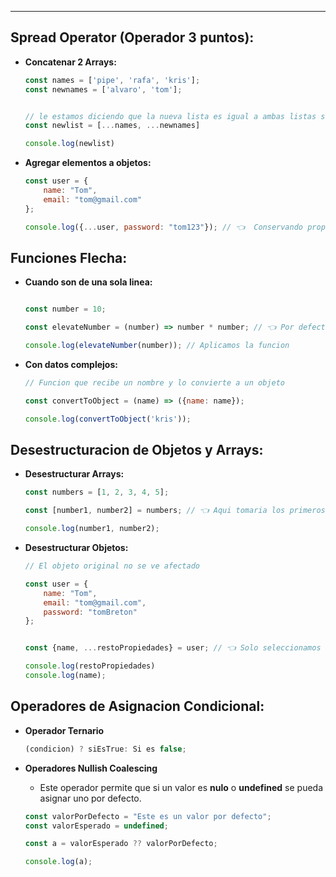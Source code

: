 
---

## Spread Operator (Operador 3 puntos):

- **Concatenar 2 Arrays:**
	```javascript
	const names = ['pipe', 'rafa', 'kris'];
	const newnames = ['alvaro', 'tom'];
	
	
	// le estamos diciendo que la nueva lista es igual a ambas listas suamadas
	const newlist = [...names, ...newnames]
	
	console.log(newlist)
	```

- **Agregar elementos a objetos:**
	```javascript
	const user = {
	    name: "Tom",
	    email: "tom@gmail.com"
	};

	console.log({...user, password: "tom123"}); // 👈  Conservando propiuedades y agregando nuevas
	```

## Funciones Flecha:

- **Cuando son de una sola linea:**
	```javascript
	
	const number = 10;
	
	const elevateNumber = (number) => number * number; // 👈 Por defecto puede retornar valores
	
	console.log(elevateNumber(number)); // Aplicamos la funcion
	```
	
- **Con datos complejos:**
	```javascript
	// Funcion que recibe un nombre y lo convierte a un objeto

	const convertToObject = (name) => ({name: name});

	console.log(convertToObject('kris'));	

	```


## Desestructuracion de Objetos y Arrays:

- **Desestructurar Arrays:**
	```javascript
	const numbers = [1, 2, 3, 4, 5];
	
	const [number1, number2] = numbers; // 👈 Aqui tomaria los primeros elementos
	
	console.log(number1, number2);
	```

- **Desestructurar Objetos:**
	```javascript
	// El objeto original no se ve afectado

	const user = {
	    name: "Tom",
	    email: "tom@gmail.com",
	    password: "tomBreton"
	};


	const {name, ...restoPropiedades} = user; // 👈 Solo seleccionamos las propiedades que deseamos

	console.log(restoPropiedades)	
	console.log(name);
	```


## Operadores de Asignacion Condicional:

- **Operador Ternario**
	```js
	(condicion) ? siEsTrue: Si es false;
	```


- **Operadores Nullish Coalescing** 
	- Este operador permite que si un valor es **nulo** o **undefined** se pueda asignar uno por defecto.
	
	```javascript
	const valorPorDefecto = "Este es un valor por defecto";
	const valorEsperado = undefined;
	
	const a = valorEsperado ?? valorPorDefecto;  
	
	console.log(a);
	
	```

